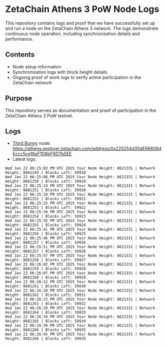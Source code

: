 # ZetaChain Athens 3 PoW Node Logs
This repository contains logs and proof that we have successfully set up and run a node on the ZetaChain Athens 3 network. The logs demonstrate continuous node operation, including synchronization details and performance.

## Contents
- Node setup information
- Synchronization logs with block height details
- Ongoing proof of work logs to verify active participation in the ZetaChain network

## Purpose
This repository serves as documentation and proof of participation in the ZetaChain Athens 3 PoW testnet.

## Logs

- [Third Bunny](https://thirdbunny.xyz/) node: https://athens.explorer.zetachain.com/address/0x225254d35dE666064Eccc5ce16eF1D8bF8D7b5EE
- Latest logs:
```
Wed Jan 22 06:25:03 PM UTC 2025 Your Node Height: 8621331 | Network Height: 8681249 | Blocks Left: 59918
Wed Jan 22 06:25:08 PM UTC 2025 Your Node Height: 8621331 | Network Height: 8681250 | Blocks Left: 59919
Wed Jan 22 06:25:14 PM UTC 2025 Your Node Height: 8621331 | Network Height: 8681251 | Blocks Left: 59920
Wed Jan 22 06:25:19 PM UTC 2025 Your Node Height: 8621331 | Network Height: 8681252 | Blocks Left: 59921
Wed Jan 22 06:25:25 PM UTC 2025 Your Node Height: 8621331 | Network Height: 8681253 | Blocks Left: 59922
Wed Jan 22 06:25:30 PM UTC 2025 Your Node Height: 8621331 | Network Height: 8681254 | Blocks Left: 59923
Wed Jan 22 06:25:35 PM UTC 2025 Your Node Height: 8621331 | Network Height: 8681255 | Blocks Left: 59924
Wed Jan 22 06:25:41 PM UTC 2025 Your Node Height: 8621331 | Network Height: 8681256 | Blocks Left: 59925
Wed Jan 22 06:25:46 PM UTC 2025 Your Node Height: 8621331 | Network Height: 8681257 | Blocks Left: 59926
Wed Jan 22 06:25:51 PM UTC 2025 Your Node Height: 8621331 | Network Height: 8681257 | Blocks Left: 59926
Wed Jan 22 06:25:57 PM UTC 2025 Your Node Height: 8621331 | Network Height: 8681258 | Blocks Left: 59927
Wed Jan 22 06:26:02 PM UTC 2025 Your Node Height: 8621331 | Network Height: 8681259 | Blocks Left: 59928
Wed Jan 22 06:26:07 PM UTC 2025 Your Node Height: 8621331 | Network Height: 8681260 | Blocks Left: 59929
Wed Jan 22 06:26:12 PM UTC 2025 Your Node Height: 8621331 | Network Height: 8681261 | Blocks Left: 59930
Wed Jan 22 06:26:18 PM UTC 2025 Your Node Height: 8621331 | Network Height: 8681262 | Blocks Left: 59931
Wed Jan 22 06:26:23 PM UTC 2025 Your Node Height: 8621331 | Network Height: 8681263 | Blocks Left: 59932
Wed Jan 22 06:26:29 PM UTC 2025 Your Node Height: 8621331 | Network Height: 8681264 | Blocks Left: 59933
Wed Jan 22 06:26:34 PM UTC 2025 Your Node Height: 8621331 | Network Height: 8681265 | Blocks Left: 59934
Wed Jan 22 06:26:39 PM UTC 2025 Your Node Height: 8621331 | Network Height: 8681266 | Blocks Left: 59935
Wed Jan 22 06:26:45 PM UTC 2025 Your Node Height: 8621331 | Network Height: 8681266 | Blocks Left: 59935
```
